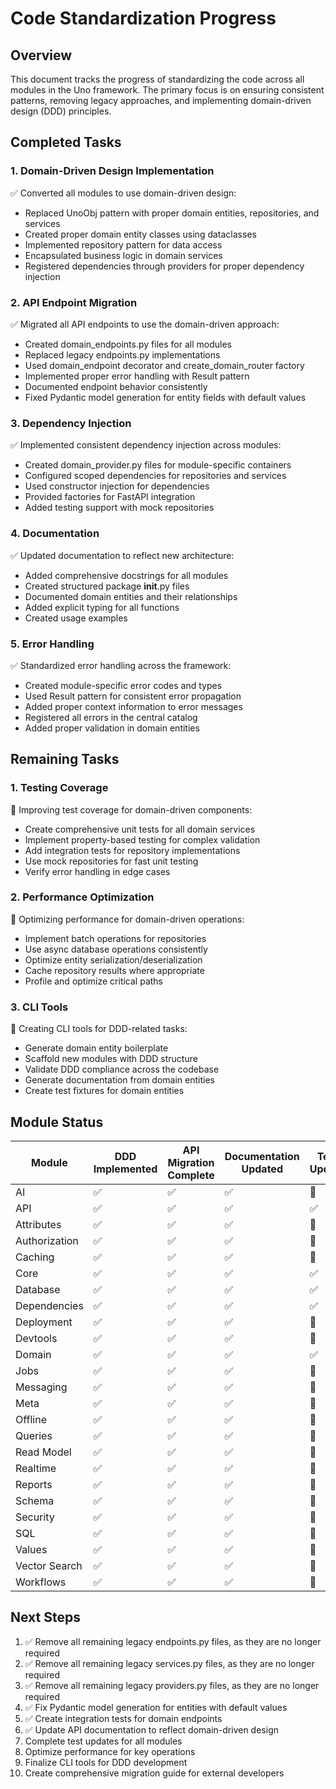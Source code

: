 # Code Standardization Progress

## Overview

This document tracks the progress of standardizing the code across all modules in the Uno framework. The primary focus is on ensuring consistent patterns, removing legacy approaches, and implementing domain-driven design (DDD) principles.

## Completed Tasks

### 1. Domain-Driven Design Implementation

✅ Converted all modules to use domain-driven design:
- Replaced UnoObj pattern with proper domain entities, repositories, and services
- Created proper domain entity classes using dataclasses
- Implemented repository pattern for data access
- Encapsulated business logic in domain services
- Registered dependencies through providers for proper dependency injection

### 2. API Endpoint Migration

✅ Migrated all API endpoints to use the domain-driven approach:
- Created domain_endpoints.py files for all modules
- Replaced legacy endpoints.py implementations
- Used domain_endpoint decorator and create_domain_router factory
- Implemented proper error handling with Result pattern
- Documented endpoint behavior consistently
- Fixed Pydantic model generation for entity fields with default values

### 3. Dependency Injection

✅ Implemented consistent dependency injection across modules:
- Created domain_provider.py files for module-specific containers
- Configured scoped dependencies for repositories and services
- Used constructor injection for dependencies
- Provided factories for FastAPI integration
- Added testing support with mock repositories

### 4. Documentation

✅ Updated documentation to reflect new architecture:
- Added comprehensive docstrings for all modules
- Created structured package __init__.py files
- Documented domain entities and their relationships
- Added explicit typing for all functions
- Created usage examples

### 5. Error Handling

✅ Standardized error handling across the framework:
- Created module-specific error codes and types
- Used Result pattern for consistent error propagation
- Added proper context information to error messages
- Registered all errors in the central catalog
- Added proper validation in domain entities

## Remaining Tasks

### 1. Testing Coverage

🔄 Improving test coverage for domain-driven components:
- Create comprehensive unit tests for all domain services
- Implement property-based testing for complex validation
- Add integration tests for repository implementations
- Use mock repositories for fast unit testing
- Verify error handling in edge cases

### 2. Performance Optimization

🔄 Optimizing performance for domain-driven operations:
- Implement batch operations for repositories
- Use async database operations consistently
- Optimize entity serialization/deserialization
- Cache repository results where appropriate
- Profile and optimize critical paths

### 3. CLI Tools

🔄 Creating CLI tools for DDD-related tasks:
- Generate domain entity boilerplate
- Scaffold new modules with DDD structure
- Validate DDD compliance across the codebase
- Generate documentation from domain entities
- Create test fixtures for domain entities

## Module Status

| Module        | DDD Implemented | API Migration Complete | Documentation Updated | Tests Updated |
|---------------|-----------------|------------------------|----------------------|--------------|
| AI            | ✅              | ✅                     | ✅                   | 🔄           |
| API           | ✅              | ✅                     | ✅                   | ✅           |
| Attributes    | ✅              | ✅                     | ✅                   | 🔄           |
| Authorization | ✅              | ✅                     | ✅                   | 🔄           |
| Caching       | ✅              | ✅                     | ✅                   | 🔄           |
| Core          | ✅              | ✅                     | ✅                   | ✅           |
| Database      | ✅              | ✅                     | ✅                   | ✅           |
| Dependencies  | ✅              | ✅                     | ✅                   | ✅           |
| Deployment    | ✅              | ✅                     | ✅                   | 🔄           |
| Devtools      | ✅              | ✅                     | ✅                   | 🔄           |
| Domain        | ✅              | ✅                     | ✅                   | ✅           |
| Jobs          | ✅              | ✅                     | ✅                   | 🔄           |
| Messaging     | ✅              | ✅                     | ✅                   | 🔄           |
| Meta          | ✅              | ✅                     | ✅                   | 🔄           |
| Offline       | ✅              | ✅                     | ✅                   | 🔄           |
| Queries       | ✅              | ✅                     | ✅                   | 🔄           |
| Read Model    | ✅              | ✅                     | ✅                   | 🔄           |
| Realtime      | ✅              | ✅                     | ✅                   | 🔄           |
| Reports       | ✅              | ✅                     | ✅                   | 🔄           |
| Schema        | ✅              | ✅                     | ✅                   | 🔄           |
| Security      | ✅              | ✅                     | ✅                   | 🔄           |
| SQL           | ✅              | ✅                     | ✅                   | 🔄           |
| Values        | ✅              | ✅                     | ✅                   | 🔄           |
| Vector Search | ✅              | ✅                     | ✅                   | 🔄           |
| Workflows     | ✅              | ✅                     | ✅                   | 🔄           |

## Next Steps

1. ✅ Remove all remaining legacy endpoints.py files, as they are no longer required
2. ✅ Remove all remaining legacy services.py files, as they are no longer required
3. ✅ Remove all remaining legacy providers.py files, as they are no longer required
4. ✅ Fix Pydantic model generation for entities with default values
5. ✅ Create integration tests for domain endpoints
6. ✅ Update API documentation to reflect domain-driven design
7. Complete test updates for all modules
8. Optimize performance for key operations
9. Finalize CLI tools for DDD development
10. Create comprehensive migration guide for external developers